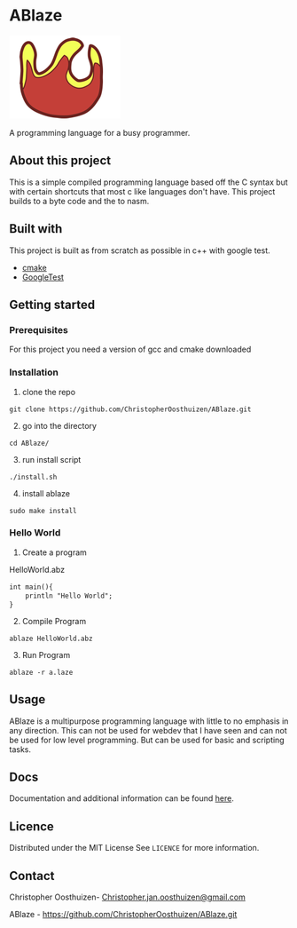 # ABlaze

![logo](logo.png)

A programming language for a busy programmer.

## About this project

This is a simple compiled programming language based off the C syntax but with certain shortcuts that most c like languages don't have.
This project builds to a byte code and the to nasm.

## Built with
This project is built as from scratch as possible in c++ with google test.

- [cmake](https://cmake.org/)
- [GoogleTest](https://github.com/google/googletest)

## Getting started

### Prerequisites 

For this project you need a version of gcc and cmake downloaded

### Installation
1. clone the repo
```
git clone https://github.com/ChristopherOosthuizen/ABlaze.git
```
2. go into the directory 
```
cd ABlaze/
```
3. run install script 
```
./install.sh
```
4. install ablaze
```
sudo make install
```

### Hello World 
1. Create a program

HelloWorld.abz
```
int main(){
    println "Hello World";
}
```
2. Compile Program 
```
ablaze HelloWorld.abz 
```
3. Run Program 
```
ablaze -r a.laze
```
## Usage

ABlaze is a multipurpose programming language with little to no emphasis in any direction. This can not be used for webdev that I have seen and can not be used for low level programming. But can be used for basic and scripting tasks. 

## Docs
Documentation and additional information can be found [here](https://christopheroosthuizen.github.io/ABlaze/).

## Licence 
Distributed under the MIT License See `LICENCE` for more information.  

## Contact

Christopher Oosthuizen- Christopher.jan.oosthuizen@gmail.com

ABlaze - https://github.com/ChristopherOosthuizen/ABlaze.git
